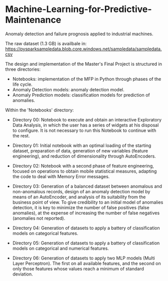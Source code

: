 # Machine-Learning-for-Predictive-Maintenance
Anomaly detection and failure prognosis applied to industrial machines.

The raw dataset (1.3 GB) is availbale in: https://pysparksampledata.blob.core.windows.net/sampledata/sampledata.csv

The design and implementation of the Master's Final Project is structured in three directories:

- Notebooks: implementation of the MFP in Python through phases of the life cycle.
- Anomaly Detection models: anomaly detection model.
- Anomaly Prediction models: classification models for prediction of anomalies.


Within the 'Notebooks' directory:

- Directory 00: Notebook to execute and obtain an interactive Exploratory Data Analysis, in which the user has a series of widgets at his disposal to configure. It is not necessary to run this Notebook to continue with the rest.

- Directory 01: Initial notebook with an optimal loading of the starting dataset, preparation of data, generation of new variables (feature engineering), and reduction of dimensionality through AutoEncoders.

- Directory 02: Notebook with a second phase of feature engineering, focused on operations to obtain mobile statistical measures, adapting the code to deal with Memory Error messages.

- Directory 03: Generation of a balanced dataset between anomalous and non-anomalous records, design of an anomaly detection model by means of an AutoEncoder, and analysis of its suitability from the business point of view. To give credibility to an initial model of anomalies detection, it is key to minimize the number of false positives (false anomalies), at the expense of increasing the number of false negatives (anomalies not reported).

- Directory 04: Generation of datasets to apply a battery of classification models on categorical features.

- Directory 05: Generation of datasets to apply a battery of classification models on categorical and numerical features.

- Directory 06: Generation of datasets to apply two MLP models (Multi Layer Perceptron). The first on all available features, and the second on only those features whose values ​​reach a minimum of standard deviation.
